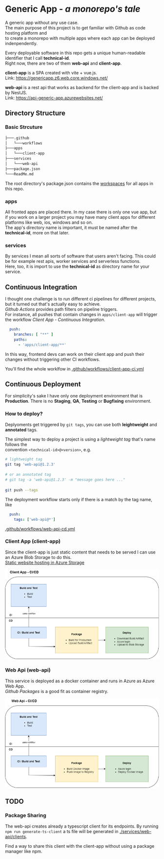 # Generic App - *a monorepo's tale*

A generic app without any use case.  
The main purpose of this project is to get familiar with Github as code hosting platform and  
to create a monorepo with multiple apps where each app can be deployed indenpendently.  

Every deployable software in this repo gets a unique human-readable identifier that I call **technical-id**.  
Right now, there are two of them **web-api** and **client-app**.

**client-app** is a SPA created with vite + vue.js.  
Link: <https://genericapp.z6.web.core.windows.net/>

**web-api** is a rest api that works as backend for the client-app and is backed by NestJS.  
Link: <https://api-generic-app.azurewebsites.net/>

## Directory Structure

### Basic Strcuture

```bash
├───.github
│   └───workflows
├───apps
│   └───client-app
├───services
│   └───web-api
├───package.json
└───ReadMe.md
```

The root directory's package.json contains the [workspaces](https://docs.npmjs.com/cli/using-npm/workspaces) for all apps in this repo.

### apps

All fronted apps are placed there. In my case there is only one vue app, but if you work on a larger project you may have many client apps for different platforms like web, ios, windows and so on.  
The app's directory name is important, it must be named after the **technical-id**, more on that later.

### services

By services I mean all sorts of software that users aren't facing.
This could be for example rest apis, worker services and serverless functions.  
Here, too, it is import to use the **technical-id** as directory name for your service.

## Continuous Integration

I thought one challenge is to run different ci pipelines for different projects, but it turned out that's actually easy to achieve.  
*Github Actions* provides path filters on pipeline triggers.  
For instance, all pushes that contain changes in `apps/client-app` will trigger the workflow *Client App - Continuous Integration*.

```yml
  push:
    branches: [ "**" ]
    paths: 
      - 'apps/client-app/**'
```

In this way, frontend devs can work on their client app and push their changes without triggering other CI workflows.

You'll find the whole worklfow in [.github/workflows/client-app-ci.yml](.github/workflows/client-app-ci.yml)

## Continuous Deployment

For simplicity's sake I have only one deployment environment that is **Production**. There is no **Staging**, **QA**, **Testing** or **Bugfixing** environment.

### How to deploy?

Deplyoments get triggered by `git tags`, you can use both **leightweight** and **annotated** tags.  

The simplest way to deploy a project is using a *lightweight tag* that's name follows the  
convention `<technical-id>@<version>`, e.g.

 ```bash
 # lightweight tag
 git tag 'web-api@1.2.3'

 # or an annotated tag
 # git tag -a 'web-api@1.2.3' -m "message goes here ..."

 git push --tags
 ```

The deployment workflow starts only if there is a match by the tag name, like

```yml
  push:
    tags: ['web-api@*']
```

[.github/workflows/web-api-cd.yml](.github/workflows/web-api-cd.yml)

### Client App (client-app)

Since the client-app is just static content that needs to be served I can use an Azure Blob Storage to do this.  
[Static website hosting in Azure Storage](https://learn.microsoft.com/en-us/azure/storage/blobs/storage-blob-static-website)

![client-app-ci-cd](./docs/assets/client-app-ci-cd.png)

### Web Api (web-api)

This service is deployed as a docker container and runs in Azure as Azure Web App.  
*Github Packages* is a good fit as container registry.

![web-api-ci-cd](./docs/assets/web-api-ci-cd.png)

## TODO

### Package Sharing

The web-api creates already a typescript client for its endpoints.
By running `npm run generate-ts-client` a ts file will be generated in [./services/web-api/clients](./services/web-api/clients).  

Find a way to share this client with the client-app without using a package manager like npm.
